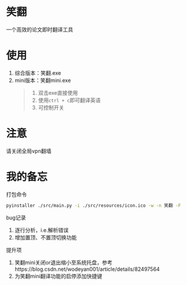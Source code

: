 # 笑翻
一个高效的论文即时翻译工具

# 使用
1. 综合版本：笑翻.exe
2. mini版本：笑翻mini.exe 
   > 1. 双击exe直接使用
   > 2. 使用`ctrl + c`即可翻译英语
   > 3. 可控制开关

# 注意
请关闭全局vpn翻墙

# 我的备忘
打包命令
```bash
pyinstaller ./src/main.py -i ./src/resources/icon.ico -w -n 笑翻 -F
```
bug记录
1. 逐行分析，i.e.解析错误
2. 增加置顶、不置顶切换功能

提升项
1. 笑翻mini关闭or退出缩小至系统托盘，参考https://blog.csdn.net/wodeyan001/article/details/82497564
2. 为笑翻mini翻译功能的启停添加快捷键